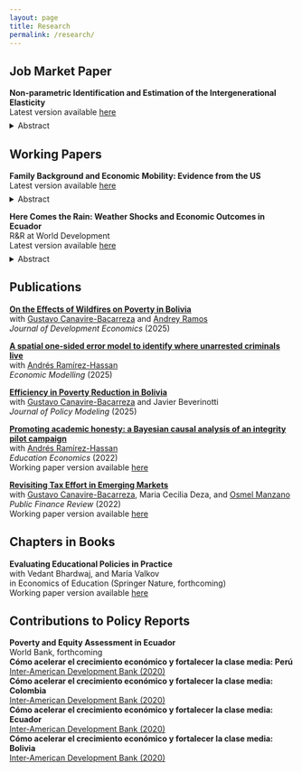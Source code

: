 ```yaml
---
layout: page
title: Research
permalink: /research/
---
```


## Job Market Paper
**Non-parametric Identification and Estimation of the Intergenerational Elasticity**<br>
Latest version available [here](np_id_and_estimate_ige.pdf)
<details style="margin-top: -0.5em;">
  <summary>Abstract</summary>
<div style="text-align: justify;">
The intergenerational elasticity (IGE) has traditionally served as the
primary measure of income persistence across generations. However, its
estimation has long been hindered by the unobservability of lifetime income.
We address this challenge by first establishing the nonparametric
identification of the IGE, leveraging family characteristics and partial
income data under standard missing-at-random assumptions. Building
on this foundation, we derive a consistent and locally robust estimator
using Neyman orthogonal moments that delivers valid inference. Our
framework enables comparable IGE estimates across time and place,
resolving long-standing challenges in identification and inference. Using
the Panel Study of Income Dynamics, we estimate an IGE of 0.69 for
the United States.
</div>
</details>

## Working Papers
**Family Background and Economic Mobility: Evidence from the US**<br>
Latest version available [here](family_background.pdf)
<details style="margin-top: -0.5em;">
  <summary>Abstract</summary>
<div style="text-align: justify;">
This paper examines how family background relates to economic mobility
for disadvantaged children. We use data from the Panel Study
of Income Dynamics for below-median income, multiple-child families.
Using a novel approach combining family fixed effects, Empirical Bayes
shrinkage, and SHapley Additive exPlanations, we identify which family
characteristics most strongly predict children’s economic outcomes
relative to their parents, holding parental income constant. Our findings
reveal that race and family structure are the primary predictors,
accounting for 35% and 22.4% of the explained variation, respectively.
While supporting the well-documented racial disparities in intergenerational
mobility, our results suggest that the role of family structure in
intergenerational mobility extends beyond the single- versus two-parent
household distinction.
</div>
</details>

**Here Comes the Rain: Weather Shocks and Economic Outcomes in Ecuador**<br>
R&R at World Development<br>
Latest version available [here](here_comes_the_rain.pdf)
<details style="margin-top: -0.5em;">
  <summary>Abstract</summary>
<div style="text-align: justify;">
This paper examines the heterogeneous effect of precipitation shocks on poverty status in
Ecuador. Using gridded monthly precipitation data from 2007 to 2021, we define measures
for the excess and deficit in precipitation levels at the parish geographical level. Weather
data are merged with household socioeconomic information derived from the National Survey
of Employment, Unemployment, and Underemployment (ENEMDU). Our empirical findings
reveal that both excess and deficit in precipitation significantly affect poverty status, with
considerable heterogeneity across economic sectors. Variations in the Standardized Precipitation
Index, whether positive or negative, lead to an increased probability of poverty among
workers in the primary sector. In contrast, we find poverty-reducing effects in the secondary
and tertiary sectors, with their magnitude being shaped by formality status, urban/rural location,
and self-employment status. The analysis identifies per-capita household income and
labor earnings as key transmission channels, with precipitation shocks having redistributive
effects on labor income in the tertiary sector, while amplifying inequality in the primary
sector.
</div>
</details>

## Publications   

[**On the Effects of Wildfires on Poverty in Bolivia**](https://www.sciencedirect.com/science/article/pii/S0304387825000458)<br>
with [Gustavo Canavire-Bacarreza](https://gcanavire.com) and [Andrey Ramos](https://anramosr.github.io/) <br>
*Journal of Development Economics* (2025) <br>

[**A spatial one-sided error model to identify where unarrested criminals live**](https://www.sciencedirect.com/science/article/pii/S0264999324002864)<br>
with [Andrés Ramírez-Hassan](https://sites.google.com/view/arh-bayesian)<br>
*Economic Modelling* (2025)<br>

[**Efficiency in Poverty Reduction in Bolivia**](https://www.sciencedirect.com/science/article/pii/S0161893824001480?via%3Dihub)<br>
with [Gustavo Canavire-Bacarreza](https://gcanavire.com) and Javier Beverinotti <br>
*Journal of Policy Modeling* (2025)<br>

[**Promoting academic honesty: a Bayesian causal analysis of an integrity pilot campaign**](https://www.tandfonline.com/doi/full/10.1080/09645292.2021.2006609)<br>
with [Andrés Ramírez-Hassan](https://sites.google.com/view/arh-bayesian)<br>
*Education Economics* (2022)<br>
Working paper version available [here](promote_honesty_2022.pdf)

[**Revisiting Tax Effort in Emerging Markets**](https://journals.sagepub.com/doi/abs/10.1177/10911421221077213)<br>
with [Gustavo Canavire-Bacarreza](https://gcanavire.com), Maria Cecilia Deza, and [Osmel Manzano](https://sites.google.com/site/osmelmanzano/home)<br>
*Public Finance Review* (2022)<br>
Working paper version available [here](tax_effort_2022.pdf)


## Chapters in Books
**Evaluating Educational Policies in Practice**<br>
with Vedant Bhardwaj, and María Valkov<br>
in Economics of Education (Springer Nature, forthcoming) <br>
Working paper version available <a href="eval_educ_policy.pdf" target="_blank" download="eval_educ_policy.pdf">here</a>

## Contributions to Policy Reports
**Poverty and Equity Assessment in Ecuador**<br>
World Bank, forthcoming <br>
**Cómo acelerar el crecimiento económico y fortalecer la clase media: Perú**<br>
[Inter-American Development Bank (2020)](https://publications.iadb.org/es/como-acelerar-el-crecimiento-economico-y-fortalecer-la-clase-media-peru)<br>
**Cómo acelerar el crecimiento económico y fortalecer la clase media: Colombia**<br>
[Inter-American Development Bank (2020)](https://publications.iadb.org/es/como-acelerar-el-crecimiento-economico-y-fortalecer-la-clase-media-colombia)<br>
**Cómo acelerar el crecimiento económico y fortalecer la clase media: Ecuador**<br>
[Inter-American Development Bank (2020)](https://publications.iadb.org/es/como-acelerar-el-crecimiento-economico-y-fortalecer-la-clase-media-ecuador)<br>
**Cómo acelerar el crecimiento económico y fortalecer la clase media: Bolivia**<br>
[Inter-American Development Bank (2020)](https://publications.iadb.org/es/como-acelerar-el-crecimiento-economico-y-fortalecer-la-clase-media-bolivia)


